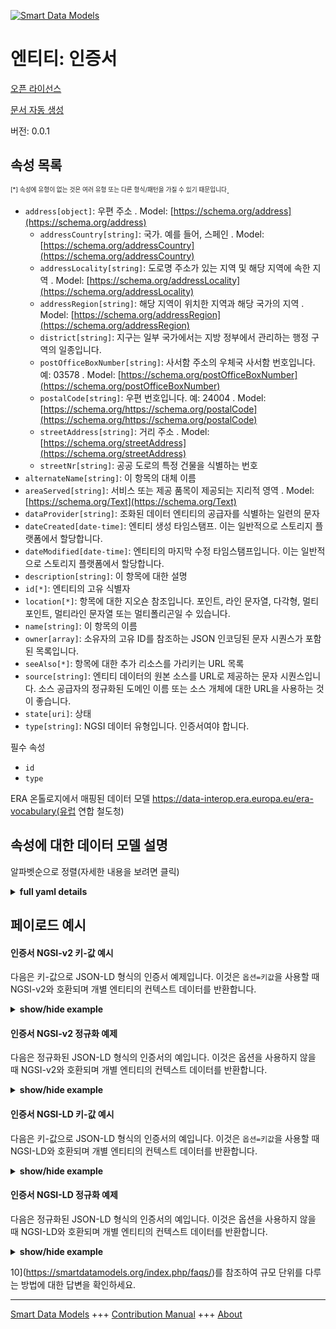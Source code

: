 <!-- 10-Header -->  
[![Smart Data Models](https://smartdatamodels.org/wp-content/uploads/2022/01/SmartDataModels_logo.png "Logo")](https://smartdatamodels.org)  
엔티티: 인증서  
========<!-- /10-Header -->  
<!-- 15-License -->  
[오픈 라이선스](https://github.com/smart-data-models//dataModel.ERA/blob/master/Certificate/LICENSE.md)  
[문서 자동 생성](https://docs.google.com/presentation/d/e/2PACX-1vTs-Ng5dIAwkg91oTTUdt8ua7woBXhPnwavZ0FxgR8BsAI_Ek3C5q97Nd94HS8KhP-r_quD4H0fgyt3/pub?start=false&loop=false&delayms=3000#slide=id.gb715ace035_0_60)  
<!-- /15-License -->  
<!-- 20-Description -->  
버전: 0.0.1  
<!-- /20-Description -->  
<!-- 30-PropertiesList -->  

## 속성 목록  

<sup><sub>[*] 속성에 유형이 없는 것은 여러 유형 또는 다른 형식/패턴을 가질 수 있기 때문입니다</sub></sup>.  
- `address[object]`: 우편 주소  . Model: [https://schema.org/address](https://schema.org/address)	- `addressCountry[string]`: 국가. 예를 들어, 스페인  . Model: [https://schema.org/addressCountry](https://schema.org/addressCountry)  
	- `addressLocality[string]`: 도로명 주소가 있는 지역 및 해당 지역에 속한 지역  . Model: [https://schema.org/addressLocality](https://schema.org/addressLocality)  
	- `addressRegion[string]`: 해당 지역이 위치한 지역과 해당 국가의 지역  . Model: [https://schema.org/addressRegion](https://schema.org/addressRegion)  
	- `district[string]`: 지구는 일부 국가에서는 지방 정부에서 관리하는 행정 구역의 일종입니다.    
	- `postOfficeBoxNumber[string]`: 사서함 주소의 우체국 사서함 번호입니다. 예: 03578  . Model: [https://schema.org/postOfficeBoxNumber](https://schema.org/postOfficeBoxNumber)  
	- `postalCode[string]`: 우편 번호입니다. 예: 24004  . Model: [https://schema.org/https://schema.org/postalCode](https://schema.org/https://schema.org/postalCode)  
	- `streetAddress[string]`: 거리 주소  . Model: [https://schema.org/streetAddress](https://schema.org/streetAddress)  
	- `streetNr[string]`: 공공 도로의 특정 건물을 식별하는 번호    
- `alternateName[string]`: 이 항목의 대체 이름  - `areaServed[string]`: 서비스 또는 제공 품목이 제공되는 지리적 영역  . Model: [https://schema.org/Text](https://schema.org/Text)- `dataProvider[string]`: 조화된 데이터 엔티티의 공급자를 식별하는 일련의 문자  - `dateCreated[date-time]`: 엔티티 생성 타임스탬프. 이는 일반적으로 스토리지 플랫폼에서 할당합니다.  - `dateModified[date-time]`: 엔티티의 마지막 수정 타임스탬프입니다. 이는 일반적으로 스토리지 플랫폼에서 할당합니다.  - `description[string]`: 이 항목에 대한 설명  - `id[*]`: 엔티티의 고유 식별자  - `location[*]`: 항목에 대한 지오숀 참조입니다. 포인트, 라인 문자열, 다각형, 멀티포인트, 멀티라인 문자열 또는 멀티폴리곤일 수 있습니다.  - `name[string]`: 이 항목의 이름  - `owner[array]`: 소유자의 고유 ID를 참조하는 JSON 인코딩된 문자 시퀀스가 포함된 목록입니다.  - `seeAlso[*]`: 항목에 대한 추가 리소스를 가리키는 URL 목록  - `source[string]`: 엔티티 데이터의 원본 소스를 URL로 제공하는 문자 시퀀스입니다. 소스 공급자의 정규화된 도메인 이름 또는 소스 개체에 대한 URL을 사용하는 것이 좋습니다.  - `state[uri]`: 상태  - `type[string]`: NGSI 데이터 유형입니다. 인증서여야 합니다.  <!-- /30-PropertiesList -->  
<!-- 35-RequiredProperties -->  
필수 속성  
- `id`  - `type`  <!-- /35-RequiredProperties -->  
<!-- 40-RequiredProperties -->  
ERA 온톨로지에서 매핑된 데이터 모델 https://data-interop.era.europa.eu/era-vocabulary(유럽 연합 철도청)  
<!-- /40-RequiredProperties -->  
<!-- 50-DataModelHeader -->  
## 속성에 대한 데이터 모델 설명  
알파벳순으로 정렬(자세한 내용을 보려면 클릭)  
<!-- /50-DataModelHeader -->  
<!-- 60-ModelYaml -->  
<details><summary><strong>full yaml details</strong></summary>    
```yaml  
Certificate:    
  description: ""    
  properties:    
    address:    
      description: The mailing address    
      properties:    
        addressCountry:    
          description: 'The country. For example, Spain'    
          type: string    
          x-ngsi:    
            model: https://schema.org/addressCountry    
            type: Property    
        addressLocality:    
          description: 'The locality in which the street address is, and which is in the region'    
          type: string    
          x-ngsi:    
            model: https://schema.org/addressLocality    
            type: Property    
        addressRegion:    
          description: 'The region in which the locality is, and which is in the country'    
          type: string    
          x-ngsi:    
            model: https://schema.org/addressRegion    
            type: Property    
        district:    
          description: 'A district is a type of administrative division that, in some countries, is managed by the local government'    
          type: string    
          x-ngsi:    
            type: Property    
        postOfficeBoxNumber:    
          description: 'The post office box number for PO box addresses. For example, 03578'    
          type: string    
          x-ngsi:    
            model: https://schema.org/postOfficeBoxNumber    
            type: Property    
        postalCode:    
          description: 'The postal code. For example, 24004'    
          type: string    
          x-ngsi:    
            model: https://schema.org/https://schema.org/postalCode    
            type: Property    
        streetAddress:    
          description: The street address    
          type: string    
          x-ngsi:    
            model: https://schema.org/streetAddress    
            type: Property    
        streetNr:    
          description: Number identifying a specific property on a public street    
          type: string    
          x-ngsi:    
            type: Property    
      type: object    
      x-ngsi:    
        model: https://schema.org/address    
        type: Property    
    alternateName:    
      description: An alternative name for this item    
      type: string    
      x-ngsi:    
        type: Property    
    areaServed:    
      description: The geographic area where a service or offered item is provided    
      type: string    
      x-ngsi:    
        model: https://schema.org/Text    
        type: Property    
    dataProvider:    
      description: A sequence of characters identifying the provider of the harmonised data entity    
      type: string    
      x-ngsi:    
        type: Property    
    dateCreated:    
      description: Entity creation timestamp. This will usually be allocated by the storage platform    
      format: date-time    
      type: string    
      x-ngsi:    
        type: Property    
    dateModified:    
      description: Timestamp of the last modification of the entity. This will usually be allocated by the storage platform    
      format: date-time    
      type: string    
      x-ngsi:    
        type: Property    
    description:    
      description: A description of this item    
      type: string    
      x-ngsi:    
        type: Property    
    id:    
      anyOf:    
        - description: Identifier format of any NGSI entity    
          maxLength: 256    
          minLength: 1    
          pattern: ^[\w\-\.\{\}\$\+\*\[\]`|~^@!,:\\]+$    
          type: string    
          x-ngsi:    
            type: Property    
        - description: Identifier format of any NGSI entity    
          format: uri    
          type: string    
          x-ngsi:    
            type: Property    
      description: Unique identifier of the entity    
      x-ngsi:    
        type: Property    
    location:    
      description: 'Geojson reference to the item. It can be Point, LineString, Polygon, MultiPoint, MultiLineString or MultiPolygon'    
      oneOf:    
        - description: Geojson reference to the item. Point    
          properties:    
            bbox:    
              items:    
                type: number    
              minItems: 4    
              type: array    
            coordinates:    
              items:    
                type: number    
              minItems: 2    
              type: array    
            type:    
              enum:    
                - Point    
              type: string    
          required:    
            - type    
            - coordinates    
          title: GeoJSON Point    
          type: object    
          x-ngsi:    
            type: GeoProperty    
        - description: Geojson reference to the item. LineString    
          properties:    
            bbox:    
              items:    
                type: number    
              minItems: 4    
              type: array    
            coordinates:    
              items:    
                items:    
                  type: number    
                minItems: 2    
                type: array    
              minItems: 2    
              type: array    
            type:    
              enum:    
                - LineString    
              type: string    
          required:    
            - type    
            - coordinates    
          title: GeoJSON LineString    
          type: object    
          x-ngsi:    
            type: GeoProperty    
        - description: Geojson reference to the item. Polygon    
          properties:    
            bbox:    
              items:    
                type: number    
              minItems: 4    
              type: array    
            coordinates:    
              items:    
                items:    
                  items:    
                    type: number    
                  minItems: 2    
                  type: array    
                minItems: 4    
                type: array    
              type: array    
            type:    
              enum:    
                - Polygon    
              type: string    
          required:    
            - type    
            - coordinates    
          title: GeoJSON Polygon    
          type: object    
          x-ngsi:    
            type: GeoProperty    
        - description: Geojson reference to the item. MultiPoint    
          properties:    
            bbox:    
              items:    
                type: number    
              minItems: 4    
              type: array    
            coordinates:    
              items:    
                items:    
                  type: number    
                minItems: 2    
                type: array    
              type: array    
            type:    
              enum:    
                - MultiPoint    
              type: string    
          required:    
            - type    
            - coordinates    
          title: GeoJSON MultiPoint    
          type: object    
          x-ngsi:    
            type: GeoProperty    
        - description: Geojson reference to the item. MultiLineString    
          properties:    
            bbox:    
              items:    
                type: number    
              minItems: 4    
              type: array    
            coordinates:    
              items:    
                items:    
                  items:    
                    type: number    
                  minItems: 2    
                  type: array    
                minItems: 2    
                type: array    
              type: array    
            type:    
              enum:    
                - MultiLineString    
              type: string    
          required:    
            - type    
            - coordinates    
          title: GeoJSON MultiLineString    
          type: object    
          x-ngsi:    
            type: GeoProperty    
        - description: Geojson reference to the item. MultiLineString    
          properties:    
            bbox:    
              items:    
                type: number    
              minItems: 4    
              type: array    
            coordinates:    
              items:    
                items:    
                  items:    
                    items:    
                      type: number    
                    minItems: 2    
                    type: array    
                  minItems: 4    
                  type: array    
                type: array    
              type: array    
            type:    
              enum:    
                - MultiPolygon    
              type: string    
          required:    
            - type    
            - coordinates    
          title: GeoJSON MultiPolygon    
          type: object    
          x-ngsi:    
            type: GeoProperty    
      x-ngsi:    
        type: GeoProperty    
    name:    
      description: The name of this item    
      type: string    
      x-ngsi:    
        type: Property    
    owner:    
      description: A List containing a JSON encoded sequence of characters referencing the unique Ids of the owner(s)    
      items:    
        anyOf:    
          - description: Identifier format of any NGSI entity    
            maxLength: 256    
            minLength: 1    
            pattern: ^[\w\-\.\{\}\$\+\*\[\]`|~^@!,:\\]+$    
            type: string    
            x-ngsi:    
              type: Property    
          - description: Identifier format of any NGSI entity    
            format: uri    
            type: string    
            x-ngsi:    
              type: Property    
        description: Unique identifier of the entity    
        x-ngsi:    
          type: Property    
      type: array    
      x-ngsi:    
        type: Property    
    seeAlso:    
      description: list of uri pointing to additional resources about the item    
      oneOf:    
        - items:    
            format: uri    
            type: string    
          minItems: 1    
          type: array    
        - format: uri    
          type: string    
      x-ngsi:    
        type: Property    
    source:    
      description: 'A sequence of characters giving the original source of the entity data as a URL. Recommended to be the fully qualified domain name of the source provider, or the URL to the source object'    
      type: string    
      x-ngsi:    
        type: Property    
    state:    
      description: State    
      format: uri    
      type: string    
      x-ngsi:    
        type: Relationship    
    type:    
      description: NGSI data type. It has to be Certificate    
      enum:    
        - Certificate    
      type: string    
      x-ngsi:    
        type: Property    
  required:    
    - id    
    - type    
  type: object    
  x-derived-from: http://data.europa.eu/949/Certificate    
  x-disclaimer: 'Redistribution and use in source and binary forms, with or without modification, are permitted  provided that the license conditions are met. Copyleft (c) 2023 Contributors to Smart Data Models Program'    
  x-license-url: https://github.com/smart-data-models/dataModel.ERA/blob/master/Certificate/LICENSE.md    
  x-model-schema: https://smart-data-models.github.io/dataModel.ERA/Certificate/schema.json    
  x-model-tags: 'ERA vocabulary, railway, train'    
  x-version: 0.0.1    
```  
</details>    
<!-- /60-ModelYaml -->  
<!-- 70-MiddleNotes -->  
<!-- /70-MiddleNotes -->  
<!-- 80-Examples -->  
## 페이로드 예시  
#### 인증서 NGSI-v2 키-값 예시  
다음은 키-값으로 JSON-LD 형식의 인증서 예제입니다. 이것은 `옵션=키값`을 사용할 때 NGSI-v2와 호환되며 개별 엔티티의 컨텍스트 데이터를 반환합니다.  
<details><summary><strong>show/hide example</strong></summary>    
```json  
{  
  "id": "urn:ngsi-ld:Certificate:id:OEMR:38840161",  
  "dateCreated": "2000-01-17T20:24:29Z",  
  "dateModified": "2014-02-03T22:13:34Z",  
  "source": "Strategy there certainly federal. Risk manager carry shoulder only long.",  
  "name": "Across him eight property help. Beat federal dream conference score special deal accept.",  
  "alternateName": "Heart beat fine nice identify. Wide usually me in painting tough entire.",  
  "description": "Section employee few. Decision prevent easy.",  
  "dataProvider": "Talk necessary run score recent. Expert seem money concern shoulder goal. Recognize camera state want across mind his.",  
  "owner": [  
    "urn:ngsi-ld:Certificate:items:ZTPB:96026524",  
    "urn:ngsi-ld:Certificate:items:MZYH:89260401"  
  ],  
  "seeAlso": [  
    "urn:ngsi-ld:Certificate:items:LMJQ:88266844"  
  ],  
  "location": {  
    "type": "Point",  
    "coordinates": [  
      -52.637063,  
      23.558812  
    ]  
  },  
  "address": {  
    "streetAddress": "Modern society station campaign. Important through to discover guess. Someone consider entire li",  
    "addressLocality": "Firm art goal mind as include. Visit memory leg care probably because commercial how.",  
    "addressRegion": "Success right poor each near foot. At without shake main current strategy. Stand along stuff keep coach tow",  
    "addressCountry": "Wrong fall write onto forget. Air hard quality. Rise try blue either s",  
    "postalCode": "Point structure evening policy here. Use talk pressure democratic want.",  
    "postOfficeBoxNumber": "Cell board else course always recent. Property almost serve before.",  
    "streetNr": "Special shake soldier bed include. Thus doctor political blue even girl.",  
    "district": "Accept west participant suggest whatever feel later. Rule deep owner."  
  },  
  "areaServed": "Allow whole live analysis defense million strategy real. Bed chance different attention community protect. Government thus build ",  
  "type": "Certificate",  
  "state": "urn:ngsi-ld:Certificate:state:KHMM:25466110"  
}  
```  
</details>  
#### 인증서 NGSI-v2 정규화 예제  
다음은 정규화된 JSON-LD 형식의 인증서의 예입니다. 이것은 옵션을 사용하지 않을 때 NGSI-v2와 호환되며 개별 엔티티의 컨텍스트 데이터를 반환합니다.  
<details><summary><strong>show/hide example</strong></summary>    
```json  
{  
  "id": "urn:ngsi-ld:Certificate:id:OEMR:38840161",  
  "dateCreated": {  
    "type": "DateTime",  
    "value": "2000-01-17T20:24:29Z"  
  },  
  "dateModified": {  
    "type": "DateTime",  
    "value": "2014-02-03T22:13:34Z"  
  },  
  "source": {  
    "type": "Text",  
    "value": "Strategy there certainly federal. Risk manager carry shoulder only long."  
  },  
  "name": {  
    "type": "Text",  
    "value": "Across him eight property help. Beat federal dream conference score special deal accept."  
  },  
  "alternateName": {  
    "type": "Text",  
    "value": "Heart beat fine nice identify. Wide usually me in painting tough entire."  
  },  
  "description": {  
    "type": "Text",  
    "value": "Section employee few. Decision prevent easy."  
  },  
  "dataProvider": {  
    "type": "Text",  
    "value": "Talk necessary run score recent. Expert seem money concern shoulder goal. Recognize camera state want across mind his."  
  },  
  "owner": {  
    "type": "StructuredValue",  
    "value": [  
      "urn:ngsi-ld:Certificate:items:ZTPB:96026524",  
      "urn:ngsi-ld:Certificate:items:MZYH:89260401"  
    ]  
  },  
  "seeAlso": {  
    "type": "StructuredValue",  
    "value": [  
      "urn:ngsi-ld:Certificate:items:LMJQ:88266844"  
    ]  
  },  
  "location": {  
    "type": "geo:json",  
    "value": {  
      "type": "Point",  
      "coordinates": {  
        "type": "StructuredValue",  
        "value": [  
          -52.637063,  
          23.558812  
        ]  
      }  
    }  
  },  
  "address": {  
    "type": "StructuredValue",  
    "value": {  
      "streetAddress": {  
        "type": "Text",  
        "value": "Modern society station campaign. Important through to discover guess. Someone consider entire li"  
      },  
      "addressLocality": {  
        "type": "Text",  
        "value": "Firm art goal mind as include. Visit memory leg care probably because commercial how."  
      },  
      "addressRegion": {  
        "type": "Text",  
        "value": "Success right poor each near foot. At without shake main current strategy. Stand along stuff keep coach tow"  
      },  
      "addressCountry": {  
        "type": "Text",  
        "value": "Wrong fall write onto forget. Air hard quality. Rise try blue either s"  
      },  
      "postalCode": {  
        "type": "Text",  
        "value": "Point structure evening policy here. Use talk pressure democratic want."  
      },  
      "postOfficeBoxNumber": {  
        "type": "Text",  
        "value": "Cell board else course always recent. Property almost serve before."  
      },  
      "streetNr": {  
        "type": "Text",  
        "value": "Special shake soldier bed include. Thus doctor political blue even girl."  
      },  
      "district": {  
        "type": "Text",  
        "value": "Accept west participant suggest whatever feel later. Rule deep owner."  
      }  
    }  
  },  
  "areaServed": {  
    "type": "Text",  
    "value": "Allow whole live analysis defense million strategy real. Bed chance different attention community protect. Government thus build "  
  },  
  "type": "Certificate",  
  "state": {  
    "type": "Text",  
    "value": "urn:ngsi-ld:Certificate:state:KHMM:25466110"  
  }  
}  
```  
</details>  
#### 인증서 NGSI-LD 키-값 예시  
다음은 키-값으로 JSON-LD 형식의 인증서의 예입니다. 이것은 `옵션=키값`을 사용할 때 NGSI-LD와 호환되며 개별 엔티티의 컨텍스트 데이터를 반환합니다.  
<details><summary><strong>show/hide example</strong></summary>    
```json  
{  
  "id": "urn:ngsi-ld:Certificate:id:OEMR:38840161",  
  "dateCreated": "2000-01-17T20:24:29Z",  
  "dateModified": "2014-02-03T22:13:34Z",  
  "source": "Strategy there certainly federal. Risk manager carry shoulder only long.",  
  "name": "Across him eight property help. Beat federal dream conference score special deal accept.",  
  "alternateName": "Heart beat fine nice identify. Wide usually me in painting tough entire.",  
  "description": "Section employee few. Decision prevent easy.",  
  "dataProvider": "Talk necessary run score recent. Expert seem money concern shoulder goal. Recognize camera state want across mind his.",  
  "owner": [  
    "urn:ngsi-ld:Certificate:items:ZTPB:96026524",  
    "urn:ngsi-ld:Certificate:items:MZYH:89260401"  
  ],  
  "seeAlso": [  
    "urn:ngsi-ld:Certificate:items:LMJQ:88266844"  
  ],  
  "location": {  
    "type": "Point",  
    "coordinates": [  
      -52.637063,  
      23.558812  
    ]  
  },  
  "address": {  
    "streetAddress": "Modern society station campaign. Important through to discover guess. Someone consider entire li",  
    "addressLocality": "Firm art goal mind as include. Visit memory leg care probably because commercial how.",  
    "addressRegion": "Success right poor each near foot. At without shake main current strategy. Stand along stuff keep coach tow",  
    "addressCountry": "Wrong fall write onto forget. Air hard quality. Rise try blue either s",  
    "postalCode": "Point structure evening policy here. Use talk pressure democratic want.",  
    "postOfficeBoxNumber": "Cell board else course always recent. Property almost serve before.",  
    "streetNr": "Special shake soldier bed include. Thus doctor political blue even girl.",  
    "district": "Accept west participant suggest whatever feel later. Rule deep owner."  
  },  
  "areaServed": "Allow whole live analysis defense million strategy real. Bed chance different attention community protect. Government thus build ",  
  "type": "Certificate",  
  "state": "urn:ngsi-ld:Certificate:state:KHMM:25466110",  
  "@context": [  
    "https://raw.githubusercontent.com/smart-data-models/dataModel.ERA/master/context.jsonld"  
  ]  
}  
```  
</details>  
#### 인증서 NGSI-LD 정규화 예제  
다음은 정규화된 JSON-LD 형식의 인증서의 예입니다. 이것은 옵션을 사용하지 않을 때 NGSI-LD와 호환되며 개별 엔티티의 컨텍스트 데이터를 반환합니다.  
<details><summary><strong>show/hide example</strong></summary>    
```json  
{  
  "id": "urn:ngsi-ld:Certificate:id:FQIG:83987629",  
  "dateCreated": {  
    "type": "Property",  
    "value": {  
      "@type": "DateTime",  
      "@value": "2001-08-13T18:45:46Z"  
    }  
  },  
  "dateModified": {  
    "type": "Property",  
    "value": {  
      "@type": "DateTime",  
      "@value": "1990-10-25T01:23:48Z"  
    }  
  },  
  "source": {  
    "type": "Property",  
    "value": "Teach interview sens"  
  },  
  "name": {  
    "type": "Property",  
    "value": "My away establish push woman none. She once man knowledge question enjoy suddenly. Left lay treatment local agent. Record former deal h"  
  },  
  "alternateName": {  
    "type": "Property",  
    "value": "Treat decide hospital doo"  
  },  
  "description": {  
    "type": "Property",  
    "value": "Site before adult Democrat computer. Mrs at hair small trial arrive picture."  
  },  
  "dataProvider": {  
    "type": "Property",  
    "value": "Individual "  
  },  
  "owner": {  
    "type": "Property",  
    "value": [  
      "urn:ngsi-ld:Certificate:items:XJAQ:41164811",  
      "urn:ngsi-ld:Certificate:items:ALDM:78818333"  
    ]  
  },  
  "seeAlso": {  
    "type": "Property",  
    "value": [  
      "urn:ngsi-ld:Certificate:items:TYPY:58686784"  
    ]  
  },  
  "location": {  
    "type": "Property",  
    "value": {  
      "type": "Point",  
      "coordinates": [  
        -19.9646155,  
        -63.326103  
      ]  
    }  
  },  
  "address": {  
    "type": "Property",  
    "value": {  
      "streetAddress": "Measure defense government. Move",  
      "addressLocality": "Chair fund always official production.",  
      "addressRegion": "Lawyer yeah skill without interview teach address. Quality magazine stand make. Community tough field despite during.",  
      "addressCountry": "Beyond discuss health continue.",  
      "postalCode": "Size song pattern capital plan. Part own break most none.",  
      "postOfficeBoxNumber": "Find degree what fall news. Husband new agreement str",  
      "streetNr": "White share make game perhaps also ago. Teach discussion teach talk.",  
      "district": "Team perform people rise. Attack far add. East card traditional mouth range."  
    }  
  },  
  "areaServed": {  
    "type": "Property",  
    "value": "Fill part form so necessary back. Accept color community "  
  },  
  "type": "Certificate",  
  "state": {  
    "type": "Relationship",  
    "object": "urn:ngsi-ld:Certificate:state:HXAA:38754798"  
  },  
  "@context": [  
    "https://raw.githubusercontent.com/smart-data-models/dataModel.ERA/master/context.jsonld"  
  ]  
}  
```  
</details><!-- /80-Examples -->  
<!-- 90-FooterNotes -->  
<!-- /90-FooterNotes -->  
<!-- 95-Units -->  
10](https://smartdatamodels.org/index.php/faqs/)를 참조하여 규모 단위를 다루는 방법에 대한 답변을 확인하세요.  
<!-- /95-Units -->  
<!-- 97-LastFooter -->  
---  
[Smart Data Models](https://smartdatamodels.org) +++ [Contribution Manual](https://bit.ly/contribution_manual) +++ [About](https://bit.ly/Introduction_SDM)<!-- /97-LastFooter -->  

